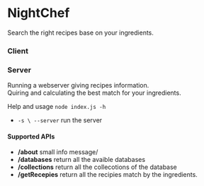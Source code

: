# NightChef
Search the right recipes base on your ingredients.

### Client

### Server
Running a webserver giving recipes information.  
Quiring and calculating the best match for your ingredients.    
  
Help and usage `node index.js -h`
 - `-s \ --server` run the server

#### Supported APIs
 - **/about** small info message/
 - **/databases** return all the avaible databases
 - **/collections** return all the collecotions of the database 
 - **/getRecepies** return all the recipies match by the ingredients.
